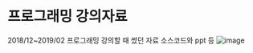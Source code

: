 # 프로그래밍 강의자료
2018/12~2019/02 프로그래밍 강의할 때 썼던 자료
소스코드와 ppt 등
![image](https://user-images.githubusercontent.com/54143203/176198808-4d0c73da-659e-45b1-be69-cc8ac7649974.png)
